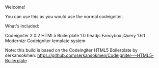 Welcome!

You can use this as you would use the normal codeigniter.

What's included:

Codeigniter 2.0.2
	HTML5 Boilerplate 1.0
	headjs
	Fancybox
	jQuery 1.6.1
	Modernizr
	Codeigniter template system

Note: this build is based on the Codeingiter HTML5 Boilerplate by serkansokmen: https://github.com/serkansokmen/Codeigniter---HTML5-Boilerplate